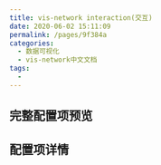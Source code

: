 ```yaml
---
title: vis-network interaction(交互)
date: 2020-06-02 15:11:09
permalink: /pages/9f384a
categories: 
  - 数据可视化
  - vis-network中文文档
tags: 
  - 
---
```


##  完整配置项预览

## 配置项详情